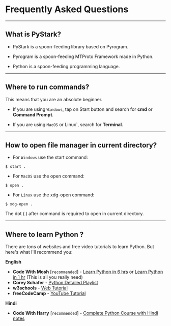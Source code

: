 # Frequently Asked Questions

---

## What is PyStark?

- PyStark is a spoon-feeding library based on Pyrogram.

- Pyrogram is a spoon-feeding MTProto Framework made in Python.

- Python is a spoon-feeding programming language.

---

<a name="terminal"></a>

## Where to run commands?


This means that you are an absolute beginner.

- If you are using `Windows`, tap on Start button and search for **cmd** or **Command Prompt**.

- If you are using `MacOS` or Linux`, search for **Terminal**.

---

<a name="file-manager"></a>

## How to open file manager in current directory?

- For `Windows` use the start command:

```shell
$ start .
```

- For `MacOS` use the open command:

```shell
$ open .
```

- For `Linux` use the xdg-open command:

```shell
$ xdg-open .
```


The dot (.) after command is required to open in current directory.

---

<a name="learn-python"></a>

## Where to learn Python ?

There are tons of websites and free video tutorials to learn Python. But here's what I'll recommend you:

**English**

- **Code With Mosh** [`recommended`] - <a href="https://youtu.be/_uQrJ0TkZlc" target="_blank">Learn Python in 6 hrs</a> or <a href="https://www.youtube.com/watch?v=kqtD5dpn9C8" target="_blank">Learn Python in 1 hr</a> (This is all you really need)
- **Corey Schafer** - <a href="https://www.youtube.com/watch?v=YYXdXT2l-Gg&list=PL-osiE80TeTt2d9bfVyTiXJA-UTHn6WwU" target="_blank">Python Detailed Playlist</a>
- **w3schools** - <a href="https://www.w3schools.com/python/" target="_blank">Web Tutorial</a>
- **freeCodeCamp** - <a href="https://www.youtube.com/watch?v=rfscVS0vtbw" target="_blank">YouTube Tutorial</a>

**Hindi**

- **Code With Harry** [`recommended`] - <a href="https://www.youtube.com/watch?v=gfDE2a7MKjA&t=890s" target="_blank">Complete Python Course with Hindi notes</a>
